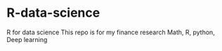 # R-data-science
R for data science
This repo is for my finance research
Math, R, python, Deep learning